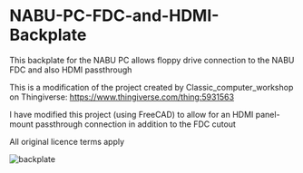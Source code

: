 # NABU-PC-FDC-and-HDMI-Backplate
This backplate for the NABU PC allows floppy drive connection to the NABU FDC and also HDMI passthrough

This is a modification of the project created by Classic_computer_workshop on Thingiverse: https://www.thingiverse.com/thing:5931563

I have modified this project (using FreeCAD) to allow for an HDMI panel-mount passthrough connection in addition to the FDC cutout

All original licence terms apply

![backplate](https://github.com/alitel/NABU-PC-FDC-and-HDMI-Backplate/assets/161774022/085e34c1-b844-4677-9d68-ca191a1760fb)

